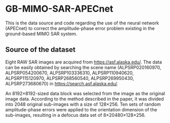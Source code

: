 # GB-MIMO-SAR-APECnet
This is the data source and code regarding the use of the neural network (APECnet) to correct the amplitude-phase error problem existing in the ground-based MIMO SAR system.

## Source of the dataset
Eight RAW SAR images are acquired from https://asf.alaska.edu/. The data can be easily obtained by searching the scene name (ALPSRP020160970, ALPSRP054200670, ALPSRP103336310, ALPSRP110940620, ALPSRP115120970, ALPSRP268560540, ALPSRP269950430, ALPSRP273680670) in https://search.asf.alaska.edu/. 

An 8192×8192-sized data block was selected from the image as the original image data. According to the method described in the paper, it was divided into 2048 original sub-images with a size of 128×256. Ten sets of random amplitude-phase errors were applied to the orientation dimension of the sub-images, resulting in a defocus data set of 8×20480×128×256.
